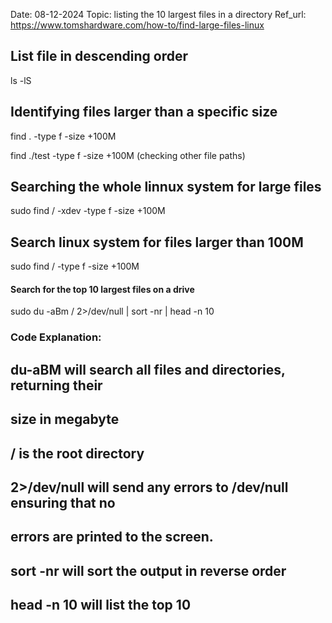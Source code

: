 
Date: 08-12-2024
Topic: listing the 10 largest files in a directory
Ref_url: https://www.tomshardware.com/how-to/find-large-files-linux



## List file in descending order
ls -lS

## Identifying files larger than a specific size
find . -type f -size +100M

find ./test -type f -size +100M (checking other file paths)


## Searching the whole linnux system for large files
sudo find / -xdev -type f -size +100M

## Search linux system for files larger than 100M
sudo find / -type f -size +100M


#### Search for the top 10 largest files on a drive
sudo du -aBm / 2>/dev/null | sort -nr | head -n 10

### Code Explanation:

## du-aBM will search all files and directories, returning their
## size in megabyte

## / is the root directory

## 2>/dev/null will send any errors to /dev/null ensuring that no
## errors are printed to the screen.

## sort -nr will sort the output in reverse order

## head -n 10 will list the top 10 
